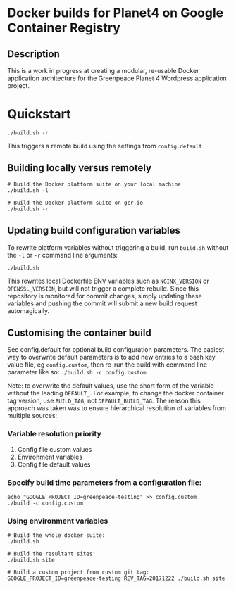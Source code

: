 # Docker builds for Planet4 on Google Container Registry

## Description

This is a work in progress at creating a modular, re-usable Docker application architecture for the Greenpeace Planet 4 Wordpress application project.

# Quickstart

```
./build.sh -r
```

This triggers a remote build using the settings from `config.default`

## Building locally versus remotely
```
# Build the Docker platform suite on your local machine
./build.sh -l

# Build the Docker platform suite on gcr.io
./build.sh -r
```

## Updating build configuration variables

To rewrite platform variables without triggering a build, run `build.sh` without the `-l` or `-r` command line arguments:

```
./build.sh
```

This rewrites local Dockerfile ENV variables such as `NGINX_VERSION` or `OPENSSL_VERSION`, but will not trigger a complete rebuild. Since this repository is monitored for commit changes, simply updating these variables and pushing the commit will submit a new build request automagically.

## Customising the container build

See config.default for optional build configuration parameters. The easiest way to overwrite default parameters is to add new entries to a bash key value file, eg `config.custom`, then re-run the build with command line parameter like so: `./build.sh -c config.custom`

Note: to overwrite the default values, use the short form of the variable without the leading `DEFAULT_`. For example, to change the docker container tag version, use `BUILD_TAG`, not `DEFAULT_BUILD_TAG`. The reason this approach was taken was to ensure hierarchical resolution of variables from multiple sources:

### Variable resolution priority
1.  Config file custom values
2.  Environment variables
3.  Config file default values

### Specify build time parameters from a configuration file:
```
echo "GOOGLE_PROJECT_ID=greenpeace-testing" >> config.custom
./build -c config.custom

```
### Using environment variables
```
# Build the whole docker suite:
./build.sh

# Build the resultant sites:
./build.sh site

# Build a custom project from custom git tag:
GOOGLE_PROJECT_ID=greenpeace-testing REV_TAG=20171222 ./build.sh site
```
